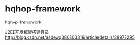hqhop-framework
===============

hqhop-framework



J2EE开发框架搭建目录 
http://blog.csdn.net/asdewq380303318/article/details/38978295

